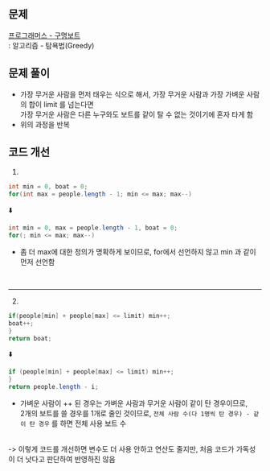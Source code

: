## 문제
[프로그래머스 - 구명보트](https://school.programmers.co.kr/learn/courses/30/lessons/42885) <br>
: 알고리즘 - 탐욕법(Greedy)

## 문제 풀이
- 가장 무거운 사람을 먼저 태우는 식으로 해서, 가장 무거운 사람과 가장 가벼운 사람의 합이 limit 를 넘는다면 <br>
가장 무거운 사람은 다른 누구와도 보트를 같이 탈 수 없는 것이기에 혼자 타게 함
- 위의 과정을 반복

## 코드 개선

1.
```java
int min = 0, boat = 0;
for(int max = people.length - 1; min <= max; max--)
```
⬇️

```java
int min = 0, max = people.length - 1, boat = 0;
for(; min <= max; max--)
```

- 좀 더 max에 대한 정의가 명확하게 보이므로, for에서 선언하지 않고 min 과 같이 먼저 선언함
<br>

---

2.
```java
if(people[min] + people[max] <= limit) min++;
boat++; 
}
return boat;
```
⬇️

```java
if (people[min] + people[max] <= limit) min++;
}
return people.length - i;
```

- 가벼운 사람이 ++ 된 경우는 가벼운 사람과 무거운 사람이 같이 탄 경우이므로, <br>
2개의 보트를 쓸 경우를 1개로 줄인 것이므로, `전체 사람 수(다 1명씩 탄 경우) - 같이 탄 경우` 를 하면 전체 사용 보트 수
<br>
-> 이렇게 코드를 개선하면 변수도 더 사용 안하고 연산도 줄지만, 처음 코드가 가독성이 더 낫다고 판단하여 반영하진 않음 
